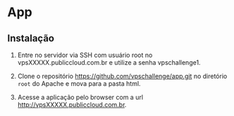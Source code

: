 # App

## Instalação

  1. Entre no servidor via SSH com usuário root no vpsXXXXX.publiccloud.com.br e utilize a senha vpschallenge1.

  2. Clone o repositório https://github.com/vpschallenge/app.git  no diretório `root` do Apache e mova para a pasta html.

  3. Acesse a aplicação pelo browser com a url http://vpsXXXXX.publiccloud.com.br.
